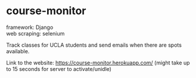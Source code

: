 # course-monitor

framework: Django  
web scraping: selenium  

Track classes for UCLA students and send emails when there are spots available.

Link to the website: https://course-monitor.herokuapp.com/ (might take up to 15 seconds for server to activate/unidle)
